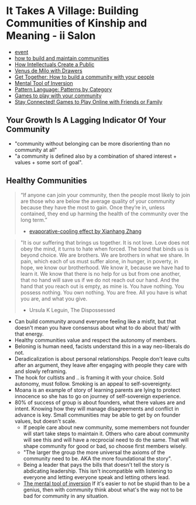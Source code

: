 # It Takes A Village: Building Communities of Kinship and Meaning - ii Salon

- [event](https://www.eventbrite.co.uk/e/it-takes-a-village-building-communities-of-kinship-and-meaning-ii-salon-tickets-127550245217)
- [how to build and maintain communities](https://www.visakanv.com/blog/communities/)
- [How Intellectuals Create a Public](https://www.chronicle.com/article/how-intellectuals-create-a-public)
- [Venus de Milo with Drawers](https://www.artic.edu/artworks/185184/venus-de-milo-with-drawers)
- [Get Together: How to build a community with your people](https://www.amazon.com/Get-Together-build-community-people/dp/1732265194)
- [Mental Tool of Inversion](https://fs.blog/2013/10/inversion/)
- [Pattern Language: Patterns by Category](https://groupworksdeck.org/patterns_by_category)
- [Games to play with your community](https://groupworksdeck.org/patterns_by_category)
- [Stay Connected! Games to Play Online with Friends or Family](https://gemhlab.com/blog/gaming/games-you-can-play-while-quarantined/)

## Your Growth Is A Lagging Indicator Of Your Community

- "community without belonging can be more disorienting than no community at all"
- "a community is defined also by a combination of shared interest + values + some sort of goal".

## Healthy Communities

>   “If anyone can join your community, then the people most likely to join are those who are below the average quality of your community because they have the most to gain. Once they’re in, unless contained, they end up harming the health of the community over the long term.”
> - [ evaporative-cooling effect by Xianhang Zhang](https://web.archive.org/web/20101012105003/http://blog.bumblebeelabs.com/social-software-sundays-2-the-evaporative-cooling-effect/)

>"It is our suffering that brings us together. It is not love. Love does not obey the mind, it turns to hate when forced. The bond that binds us is beyond choice. We are brothers. We are brothers in what we share. In pain, which each of us must suffer alone, in hunger, in poverty, in hope, we know our brotherhood. We know it, because we have had to learn it. We know that there is no help for us but from one another, that no hand will save us if we do not reach out our hand. And the hand that you reach out is empty, as mine is. You have nothing. You possess nothing. You own nothing. You are free. All you have is what you are, and what you give.
> - Ursula K Leguin, The Dispossessed

- Can build community around everyone feeling like a misfit, but that doesn't mean you have consensus about what to do about that/ with that energy. 
- Healthy communities value and respect the autonomy of members. 
- Beloning is  human need, facists understand this in a way neo-liberals do not.
- Deradicalization is about personal relationships. People don't leave cults after an argument, they leave after engaging with people they care with and slowly reframing.
- The hook for cultists and .. is framing it with your choice. Sold autonomy, must follow. Smoking is an appeal to self-sovereignty.
- Moana is an example of story of learning parents are lying to protect innocence so she has to go on journey of self-sovereign experience.
- 80% of success of group is about founders, what there values are and intent. Knowing how they will manage disagreements and conflict in advance is key. Small communities may be able to get by on founder values, but doesn't scale.
  - If people care about new community, some memembers not founder will start take steps to maintain it. Others who care about community will see this and will have a recprocial need to do the same. That will shape community for good or bad, so choose first members wisely.
  - "The larger the group the more universal the axioms of the community need to be. AKA the more foundational the story".
  - Being a leader that pays the bills that doesn't tell the story is abdicating leadership. This isn't incompatible with listening to everyone and letting everyone speak and letting others lead.
  - [The mental tool of inversion](https://fs.blog/2013/10/inversion/) If it's easier to not be stupid than to be a genius, then with community think about what's the way not to be bad for community in any situation.

